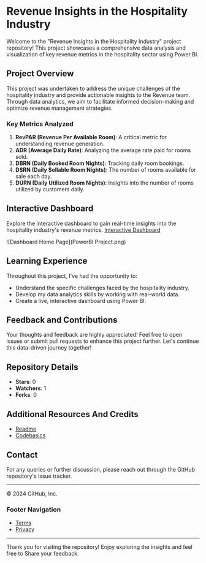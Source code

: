 # Revenue Insights in the Hospitality Industry

Welcome to the "Revenue Insights in the Hospitality Industry" project repository! This project showcases a comprehensive data analysis and visualization of key revenue metrics in the hospitality sector using Power BI.

## Project Overview

This project was undertaken to address the unique challenges of the hospitality industry and provide actionable insights to the Revenue team. Through data analytics, we aim to facilitate informed decision-making and optimize revenue management strategies.

### Key Metrics Analyzed

1. **RevPAR (Revenue Per Available Room)**: A critical metric for understanding revenue generation.
2. **ADR (Average Daily Rate)**: Analyzing the average rate paid for rooms sold.
3. **DBRN (Daily Booked Room Nights)**: Tracking daily room bookings.
4. **DSRN (Daily Sellable Room Nights)**: The number of rooms available for sale each day.
5. **DURN (Daily Utilized Room Nights)**: Insights into the number of rooms utilized by customers daily.

## Interactive Dashboard

Explore the interactive dashboard to gain real-time insights into the hospitality industry's revenue metrics. [Interactive Dashboard](https://your-dashboard-link-here)

![Dashboard Home Page](PowerBI Project.png)

## Learning Experience

Throughout this project, I've had the opportunity to:

- Understand the specific challenges faced by the hospitality industry.
- Develop my data analytics skills by working with real-world data.
- Create a live, interactive dashboard using Power BI.

## Feedback and Contributions

Your thoughts and feedback are highly appreciated! Feel free to open issues or submit pull requests to enhance this project further. Let's continue this data-driven journey together!

## Repository Details

- **Stars**: 0
- **Watchers**: 1
- **Forks**: 0

## Additional Resources And Credits 

- [Readme](README.md)
- [Codebasics](https://codebasics.io/challenge/codebasics-resume-project-challenge/4)

## Contact

For any queries or further discussion, please reach out through the GitHub repository's issue tracker.

---

© 2024 GitHub, Inc.

### Footer Navigation

- [Terms](https://github.com/site/terms)
- [Privacy](https://github.com/site/privacy)

---

Thank you for visiting the repository! Enjoy exploring the insights and feel free to Share your feedback.

